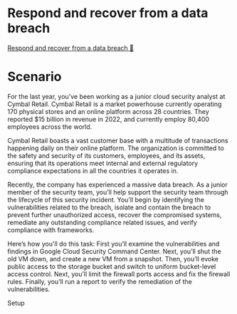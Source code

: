 # Respond and recover from a data breach

[Respond and recover from a data breach 🔗](https://www.coursera.org/learn/put-it-all-together-prepare-for-a-cloud-security-analyst-job/gradedLti/9g62v/respond-and-recover-from-a-data-breach)

# Scenario

For the last year, you've been working as a junior cloud security analyst at Cymbal Retail. Cymbal Retail is a market powerhouse currently operating 170 physical stores and an online platform across 28 countries. They reported $15 billion in revenue in 2022, and currently employ 80,400 employees across the world.

Cymbal Retail boasts a vast customer base with a multitude of transactions happening daily on their online platform. The organization is committed to the safety and security of its customers, employees, and its assets, ensuring that its operations meet internal and external regulatory compliance expectations in all the countries it operates in.

Recently, the company has experienced a massive data breach. As a junior member of the security team, you’ll help support the security team through the lifecycle of this security incident. You'll begin by identifying the vulnerabilities related to the breach, isolate and contain the breach to prevent further unauthorized access, recover the compromised systems, remediate any outstanding compliance related issues, and verify compliance with frameworks.

Here’s how you'll do this task: First you’ll examine the vulnerabilities and findings in Google Cloud Security Command Center. Next, you’ll shut the old VM down, and create a new VM from a snapshot. Then, you’ll evoke public access to the storage bucket and switch to uniform bucket-level access control. Next, you’ll limit the firewall ports access and fix the firewall rules. Finally, you’ll run a report to verify the remediation of the vulnerabilities.

Setup
